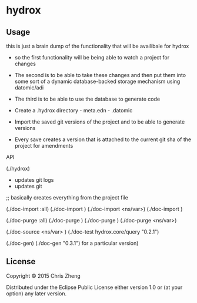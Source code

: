 # hydrox


## Usage

  this is just a brain dump of the functionality that will be availibale for hydrox

  - so the first functionality will be being able to watch a project for changes

  - The second is to be able to take these changes and then put them into some sort of a dynamic database-backed storage mechanism using datomic/adi

  - The third is to be able to use the database to generate code

  - Create a .hydrox directory
              - meta.edn
              - <project>.datomic

              
  - Import the saved git versions of the project and to be able to generate versions
  - Every save creates a version that is attached to the current git sha of the project for amendments           
  

  API

  (./hydrox)
  - updates git logs
  - updates git 

  ;; basically creates everything from the project file

  (./doc-import :all)
  (./doc-import <ns>)
  (./doc-import <ns/var>)
  (./doc-import <file>)

  (./doc-purge  :all)
  (./doc-purge  <file>)
  (./doc-purge  <ns>)
  (./doc-purge  <ns/var>)
    
  (./doc-source <ns/var> <version>)
  (./doc-test   hydrox.core/query "0.2.1")
    
  (./doc-gen)
  (./doc-gen "0.3.1") for a particular version)

## License

Copyright © 2015 Chris Zheng

Distributed under the Eclipse Public License either version 1.0 or (at
your option) any later version.
